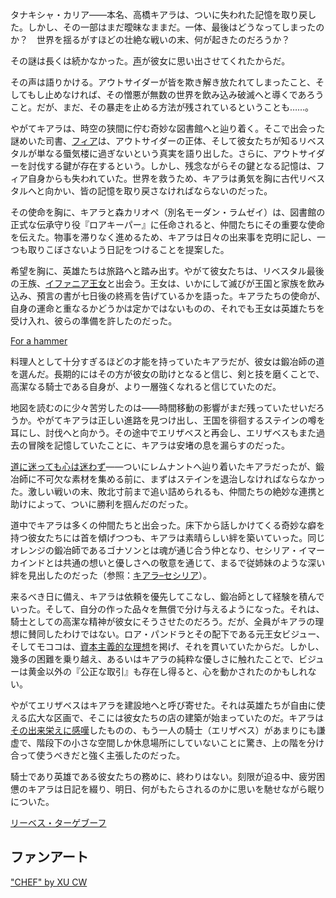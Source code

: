 <!-- title: タナキシャ・カリア -->
<!-- status: 生存 -->

タナキシャ・カリア――本名、高橋キアラは、ついに失われた記憶を取り戻した。しかし、その一部はまだ曖昧なままだ。一体、最後はどうなってしまったのか？　世界を揺るがすほどの壮絶な戦いの末、何が起きたのだろうか？

その謎は長くは続かなかった。[声](https://youtu.be/5pgqtkxazUo?t=471)が彼女に思い出させてくれたからだ。

その声は語りかける。アウトサイダーが皆を欺き解き放たれてしまったこと、そしてもし止めなければ、その憎悪が無数の世界を飲み込み破滅へと導くであろうこと。だが、まだ、その暴走を止める方法が残されているということも……。

やがてキアラは、時空の狭間に佇む奇妙な図書館へと辿り着く。そこで出会った謎めいた司書、[フィア](https://youtu.be/5pgqtkxazUo?t=753)は、アウトサイダーの正体、そして彼女たちが知るリベスタルが単なる蜃気楼に過ぎないという真実を語り出した。さらに、アウトサイダーを討伐する鍵が存在するという。しかし、残念ながらその鍵となる記憶は、フィア自身からも失われていた。世界を救うため、キアラは勇気を胸に古代リベスタルへと向かい、皆の記憶を取り戻さなければならないのだった。

その使命を胸に、キアラと森カリオペ（別名モーダン・ラムゼイ）は、図書館の正式な伝承守り役『ロアキーパー』に任命されると、仲間たちにその重要な使命を伝えた。物事を滞りなく進めるため、キアラは日々の出来事を克明に記し、一つも取りこぼさないよう日記をつけることを提案した。

希望を胸に、英雄たちは旅路へと踏み出す。やがて彼女たちは、リベスタル最後の王族、[イファニア王女](https://youtu.be/5pgqtkxazUo?t=1374)と出会う。王女は、いかにして滅びが王国と家族を飲み込み、預言の書が七日後の終焉を告げているかを語った。キアラたちの使命が、自身の運命と重なるかどうかは定かではないものの、それでも王女は英雄たちを受け入れ、彼らの準備を許したのだった。

[For a hammer](#embed:https://youtu.be/5pgqtkxazUo?t=1876)

料理人として十分すぎるほどの才能を持っていたキアラだが、彼女は鍛冶師の道を選んだ。長期的にはその方が彼女の助けとなると信じ、剣と技を磨くことで、高潔なる騎士である自身が、より一層強くなれると信じていたのだ。

地図を読むのに少々苦労したのは――時間移動の影響がまだ残っていたせいだろうか。やがてキアラは正しい進路を見つけ出し、王国を徘徊するステインの噂を耳にし、討伐へと向かう。その途中でエリザベスと再会し、エリザベスもまた過去の冒険を記憶していたことに、キアラは安堵の息を漏らすのだった。

[道に迷っても心は迷わず](https://youtu.be/5pgqtkxazUo?t=2908)――ついにレムナントへ辿り着いたキアラだったが、鍛冶師に不可欠な素材を集める前に、まずはステインを退治しなければならなかった。激しい戦いの末、敗北寸前まで追い詰められるも、仲間たちの絶妙な連携と助けによって、ついに勝利を掴んだのだった。

道中でキアラは多くの仲間たちと出会った。床下から話しかけてくる奇妙な癖を持つ彼女たちには首を傾げつつも、キアラは素晴らしい絆を築いていった。同じオレンジの鍛冶師であるゴナソンとは魂が通じ合う仲となり、セシリア・イマーカインドとは共通の想いと優しさへの敬意を通じて、まるで従姉妹のような深い絆を見出したのだった（参照：[キアラ–セシリア](#edge:cecilia-kiara)）。

来るべき日に備え、キアラは依頼を優先してこなし、鍛冶師として経験を積んでいった。そして、自分の作った品々を無償で分け与えるようになった。それは、騎士としての高潔な精神が彼女にそうさせたのだろう。だが、全員がキアラの理想に賛同したわけではない。ロア・パンドラとその配下である元王女ビジュー、そしてモココは、[資本主義的な理想](https://youtu.be/5pgqtkxazUo?t=9621)を掲げ、それを貫いていたからだ。しかし、幾多の困難を乗り越え、あるいはキアラの純粋な優しさに触れたことで、ビジューは黄金以外の『公正な取引』も存在し得ると、心を動かされたのかもしれない。

やがてエリザベスはキアラを建設地へと呼び寄せた。それは英雄たちが自由に使える広大な区画で、そこには彼女たちの店の建築が始まっていたのだ。キアラは[その出来栄えに感嘆](https://www.youtube.com/live/5pgqtkxazUo?si=7diOGxuprXPr80l&t=11622)したものの、もう一人の騎士（エリザベス）があまりにも謙虚で、階段下の小さな空間しか休息場所にしていないことに驚き、上の階を分け合って使うべきだと強く主張したのだった。

騎士であり英雄である彼女たちの務めに、終わりはない。刻限が迫る中、疲労困憊のキアラは日記を綴り、明日、何がもたらされるのかに思いを馳せながら眠りについた。

[リーベス・ターゲブーフ](#embed:https://www.youtube.com/live/5pgqtkxazUo?si=o9cCRFjDiz3cwnjr&t=13675)

## ファンアート

["CHEF" by XU CW](https://x.com/2H2xO2is2H2O/status/1921125232099651645)

<!-- calli -->